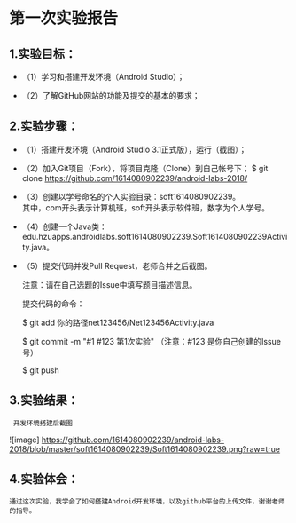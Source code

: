 # 第一次实验报告
  
 ## 1.实验目标：
 
  - （1）学习和搭建开发环境（Android Studio）；
  
  - （2）了解GitHub网站的功能及提交的基本的要求；
  
 ## 2.实验步骤：
 
  - （1）搭建开发环境（Android Studio 3.1正式版），运行（截图）；
  
  - （2）加入Git项目（Fork），将项目克隆（Clone）到自己帐号下；
        $ git clone https://github.com/1614080902239/android-labs-2018/
        
  - （3）创建以学号命名的个人实验目录：soft1614080902239。		 
        其中，com开头表示计算机班，soft开头表示软件班，数字为个人学号。
 
  - （4）创建一个Java类：edu.hzuapps.androidlabs.soft1614080902239.Soft1614080902239Activity.java。
  
  - （5）提交代码并发Pull Request，老师合并之后截图。
  
      注意：请在自己选题的Issue中填写题目描述信息。
 
     提交代码的命令：
 
    $ git add 你的路径net123456/Net123456Activity.java
    
    $ git commit -m "#1 #123 第1次实验" （注意：#123 是你自己创建的Issue号）
    
    $ git push
    
  ## 3.实验结果：		
  
     开发环境搭建后截图
  ![image] https://github.com/1614080902239/android-labs-2018/blob/master/soft1614080902239/Soft1614080902239.png?raw=true
  
  ## 4.实验体会：
  
    通过这次实验，我学会了如何搭建Android开发环境，以及github平台的上传文件，谢谢老师的指导。
